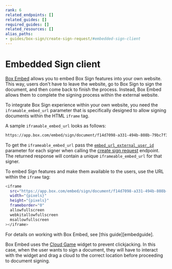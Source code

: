 ```yaml
---
rank: 6
related_endpoints: []
related_guides: []
required_guides: []
related_resources: []
alias_paths:
- guides/box-sign/create-sign-request/#embedded-sign-client
---
```


# Embedded Sign client

[Box Embed][embed] allows you to embed Box Sign
features into your own website. This way, users
don't have to leave the website, go to Box Sign
to sign the document, and then come back to finish
the process.
Instead, Box Embed allows them
to complete the signing process
within the external website.

To integrate Box Sign experience within your
own website, you need the `iframable_embed_url`
parameter that is specifically designed to allow
signing documents within the HTML `iframe` tag.

A sample `iframable_embed_url` looks as follows:

```sh
https://app.box.com/embed/sign/document/f14d7098-a331-494b-808b-79bc7f3992a3/f14d7098-a331-494b-808b-79bc7f3992a4
```

To get the `iframeable_embed_url` pass the [`embed_url_external_user_id`][externalid] parameter for each signer when calling the [create sign request][signrequest] endpoint.
The returned response will contain a unique `iframeable_embed_url` for that signer.

To embed Sign features and make them
available to the users,
use the URL within the `iframe` tag:

```sh
<iframe
  src="https://app.box.com/embed/sign/document/f14d7098-a331-494b-808b-79bc7f3992a3/f14d7098-a331-494b-808b-79bc7f3992a4"
  width="{pixels}"
  height="{pixels}"
  frameborder="0"
  allowfullscreen
  webkitallowfullscreen
  msallowfullscreen
></iframe>
```

<Message>
For details on working with Box Embed, see [this guide][embedguide].
</Message>

Box Embed uses the [Cloud Game][cloudgame] widget to
prevent clickjacking.
In this case, when the user wants to sign
a document, they will have to interact
with the widget and drag a cloud to the correct
location before proceeding to document signing.

[embed]: g://embed/box-embed
[embedguide]: g://embed/box-embed#programmatically
[signrequest]: e://post-sign-requests
[externalid]: e://post-sign-requests#param-signers-embed_url_external_user_id
[cloudgame]: g://embed/box-embed#cloud-game